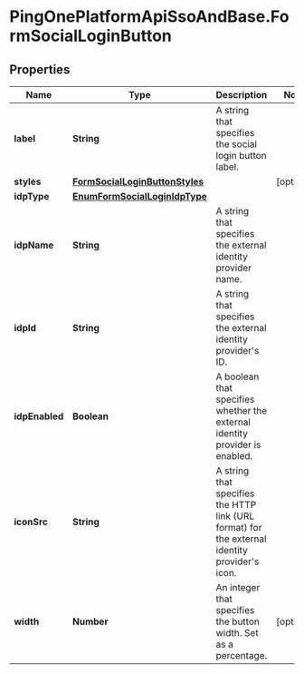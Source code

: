 # PingOnePlatformApiSsoAndBase.FormSocialLoginButton

## Properties

Name | Type | Description | Notes
------------ | ------------- | ------------- | -------------
**label** | **String** | A string that specifies the social login button label. | 
**styles** | [**FormSocialLoginButtonStyles**](FormSocialLoginButtonStyles.md) |  | [optional] 
**idpType** | [**EnumFormSocialLoginIdpType**](EnumFormSocialLoginIdpType.md) |  | 
**idpName** | **String** | A string that specifies the external identity provider name. | 
**idpId** | **String** | A string that specifies the external identity provider&#39;s ID. | 
**idpEnabled** | **Boolean** | A boolean that specifies whether the external identity provider is enabled. | 
**iconSrc** | **String** | A string that specifies the HTTP link (URL format) for the external identity provider&#39;s icon. | 
**width** | **Number** | An integer that specifies the button width. Set as a percentage. | [optional] 



